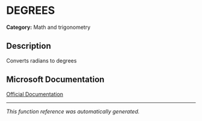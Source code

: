 # DEGREES

**Category:** Math and trigonometry

## Description
Converts radians to degrees

## Microsoft Documentation
[Official Documentation](https://support.microsoft.com//en-us/office/degrees-function-4d6ec4db-e694-4b94-ace0-1cc3f61f9ba1)

---
*This function reference was automatically generated.*
